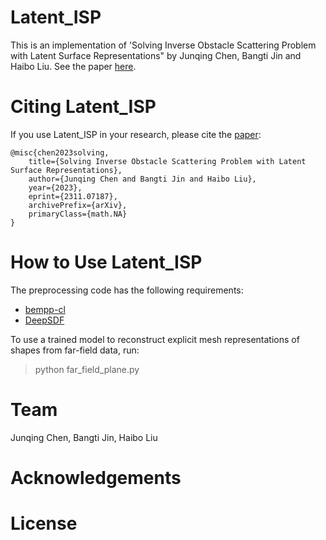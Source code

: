 # Latent_ISP

This is an implementation of 'Solving Inverse Obstacle Scattering Problem with Latent Surface Representations" by Junqing Chen, Bangti Jin and Haibo Liu. See the paper [here](https://arxiv.org/abs/2311.07187).

# Citing Latent_ISP
If you use Latent_ISP in your research, please cite the [paper](https://arxiv.org/abs/2311.07187):
```
@misc{chen2023solving,
	title={Solving Inverse Obstacle Scattering Problem with Latent Surface Representations}, 
	author={Junqing Chen and Bangti Jin and Haibo Liu},
	year={2023},
	eprint={2311.07187},
	archivePrefix={arXiv},
	primaryClass={math.NA}
}
```

# How to Use Latent_ISP
The preprocessing code has the following requirements:
- [bempp-cl](https://bempp.com/)
- [DeepSDF](https://github.com/facebookresearch/DeepSDF)

To use a trained model to reconstruct explicit mesh representations of shapes from far-field data, run:
> python far_field_plane.py

# Team
Junqing Chen, Bangti Jin, Haibo Liu

# Acknowledgements

# License
